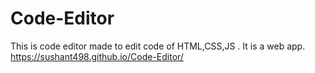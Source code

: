 # Code-Editor
This is code editor made to edit code of HTML,CSS,JS . It is a web app.
https://sushant498.github.io/Code-Editor/

